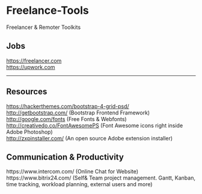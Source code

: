 # Freelance-Tools
Freelancer &amp; Remoter Toolkits

<h2>Jobs</h2>

https://freelancer.com <br>
https://upwork.com <br>

<hr>

<h2>Resources</h2>

https://hackerthemes.com/bootstrap-4-grid-psd/ <br>
http://getbootstrap.com/ (Bootstrap Frontend Framework)<br>
http://google.com/fonts (Free Fonts & Webfonts)<br>
http://creativedo.co/FontAwesomePS (Font Awesome icons right inside Adobe Photoshop)<br>
http://zxpinstaller.com/ (An open source Adobe extension installer) <br>

<h2>Communication & Productivity</h2>
https://www.intercom.com/ (Online Chat for Website)<br>
https://www.bitrix24.com/ (Self& Team project management. Gantt, Kanban, time tracking, workload planning, external users and more) <br>
